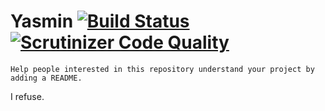 # Yasmin [![Build Status](https://scrutinizer-ci.com/g/CharlotteDunois/Yasmin/badges/build.png?b=master)](https://scrutinizer-ci.com/g/CharlotteDunois/Yasmin/build-status/master) [![Scrutinizer Code Quality](https://scrutinizer-ci.com/g/CharlotteDunois/Yasmin/badges/quality-score.png?b=master)](https://scrutinizer-ci.com/g/CharlotteDunois/Yasmin/?branch=master)

```
Help people interested in this repository understand your project by adding a README. 
```
I refuse.
